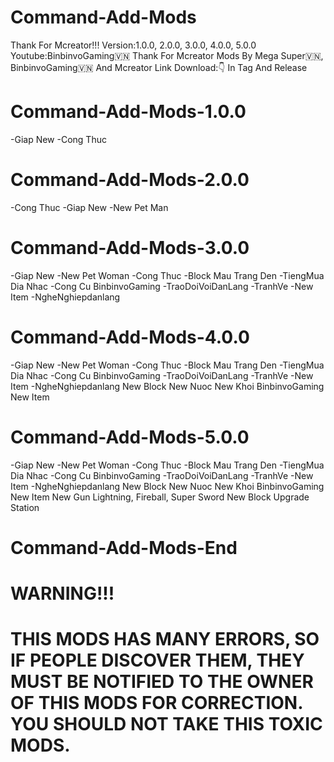 # Command-Add-Mods
Thank For Mcreator!!!
Version:1.0.0, 2.0.0, 3.0.0, 4.0.0,  5.0.0
Youtube:BinbinvoGaming🇻🇳
Thank For Mcreator
Mods By Mega Super🇻🇳, BinbinvoGaming🇻🇳 And Mcreator
Link Download:👇 In Tag And Release 
# Command-Add-Mods-1.0.0
-Giap New
-Cong Thuc
# Command-Add-Mods-2.0.0
-Cong Thuc
-Giap New
-New Pet Man
# Command-Add-Mods-3.0.0
-Giap New
-New Pet Woman
-Cong Thuc 
-Block Mau Trang Den
-TiengMua Dia Nhac
-Cong Cu BinbinvoGaming
-TraoDoiVoiDanLang
-TranhVe
-New Item
-NgheNghiepdanlang
# Command-Add-Mods-4.0.0
-Giap New
-New Pet Woman
-Cong Thuc 
-Block Mau Trang Den
-TiengMua Dia Nhac
-Cong Cu BinbinvoGaming
-TraoDoiVoiDanLang
-TranhVe
-New Item
-NgheNghiepdanlang
New Block
New Nuoc
New Khoi BinbinvoGaming
New Item
# Command-Add-Mods-5.0.0
-Giap New
-New Pet Woman
-Cong Thuc 
-Block Mau Trang Den
-TiengMua Dia Nhac
-Cong Cu BinbinvoGaming
-TraoDoiVoiDanLang
-TranhVe
-New Item
-NgheNghiepdanlang
New Block
New Nuoc
New Khoi BinbinvoGaming
New Item
New Gun Lightning, Fireball, Super Sword
New Block Upgrade Station
# Command-Add-Mods-End
#             WARNING!!!  
#          THIS MODS HAS MANY ERRORS, SO IF PEOPLE DISCOVER THEM, THEY MUST BE NOTIFIED TO THE OWNER OF THIS MODS FOR CORRECTION.  YOU SHOULD NOT TAKE THIS TOXIC MODS.

